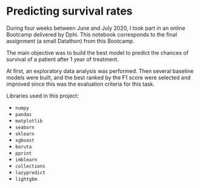 # Predicting survival rates

During four weeks between June and July 2020, I took part in an online Bootcamp delivered by Dphi. This notebook corresponds to the final assignment (a small Datathon) from this Bootcamp.

The main objective was to build the best model to predict the chances of survival of a patient after 1 year of treatment.

At first, an exploratory data analysis was performed. Then several baseline models were built, and the best ranked by the F1 score were selected and improved since this was the evaluation criteria for this task. 

Libraries used in this project:
* `numpy`
* `pandas`
* `matplotlib`
* `seaborn`
* `sklearn`
* `xgboost`
* `boruta`
* `pprint`
* `imblearn`
* `collections`
* `lazypredict`
* `lightgbm`
